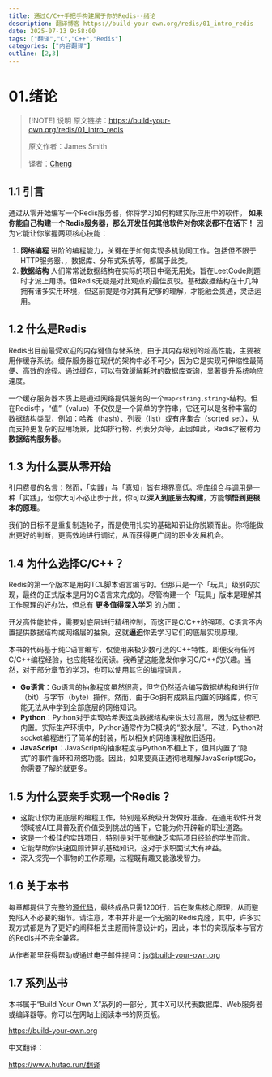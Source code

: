 ```yaml
---
title: 通过C/C++手把手构建属于你的Redis--绪论
description: 翻译博客 https://build-your-own.org/redis/01_intro_redis
date: 2025-07-13 9:58:00
tags: ["翻译","C","C++","Redis"]
categories: ["内容翻译"]
outline: [2,3]
---
```

<script setup="ts">
import HoverNote from '@/theme/components/HoverNote.vue'
const text_rpc = "远程过程调用"
const text_motto_0 = "What i cannot create, I do not understand"
</script>

# 01.绪论

> [!NOTE] 说明
> 原文链接：<https://build-your-own.org/redis/01_intro_redis>
>
> 原文作者：James Smith
>
> 译者：[Cheng](https://github.com/ChengCY-2254)

## 1.1 引言

通过从零开始编写一个Redis服务器，你将学习如何构建实际应用中的软件。
**如果你能自己构建一个Redis服务器，那么开发任何其他软件对你来说都不在话下！**
因为它能让你掌握两项核心技能：

1. **网络编程** 进阶的编程能力，关键在于如何实现多机协同工作。包括但不限于HTTP服务器、<HoverNote triggerText="RPC" :note="text_rpc" />，数据库、分布式系统等，都属于此类。
2. **数据结构** 人们常常说数据结构在实际的项目中毫无用处，旨在LeetCode刷题时才派上用场。但Redis无疑是对此观点的最佳反驳。基础数据结构在十几种拥有诸多实用环境，但这前提是你对其有足够的理解，才能融会贯通，灵活运用。

## 1.2 什么是Redis

Redis出目前最受欢迎的内存键值存储系统，由于其内存级别的超高性能，主要被用作缓存系统。缓存服务器在现代的架构中必不可少，因为它是实现可伸缩性最简便、高效的途径。通过缓存，可以有效缓解耗时的数据库查询，显著提升系统响应速度。

一个缓存服务器本质上是通过网络提供服务的一个`map<string,string>`结构。但在Redis中，“值”（value）不仅仅是一个简单的字符串，它还可以是各种丰富的数据结构类型，例如：哈希（hash）、列表（list）或有序集合（sorted set），从而支持更复杂的应用场景，比如排行榜、列表分页等。正因如此，Redis才被称为**数据结构服务器**。

## 1.3 为什么要从零开始

引用费曼的名言：<HoverNote triggerText="实践出真知" :note="text_motto_0" />然而，「实践」与「真知」皆有境界高低。将库组合与调用是一种「实践」，但你大可不必止步于此，你可以**深入到底层去构建**，方能**领悟到更根本的原理**。

我们的目标不是重复制造轮子，而是使用扎实的基础知识让你脱颖而出。你将能做出更好的判断，更高效地进行调试，从而获得更广阔的职业发展机会。

## 1.4 为什么选择C/C++？

Redis的第一个版本是用的TCL脚本语言编写的。但那只是一个「玩具」级别的实现，最终的正式版本是用的C语言来完成的。尽管构建一个「玩具」版本是理解其工作原理的好办法，但总有
**更多值得深入学习**
的方面：

开发高性能软件，需要对底层进行精细控制，而这正是C/C++的强项。C语言不内置提供数据结构或网络层的抽象，这就**逼迫**你去学习它们的底层实现原理。

本书的代码基于纯C语言编写，仅使用来极少数可选的C++特性。即便没有任何C/C++编程经验，也应能轻松阅读。我希望这能激发你学习C/C++的兴趣。当然，对于部分章节的学习，也可以使用其它的编程语言。

- **Go语言**：Go语言的抽象程度虽然很高，但它仍然适合编写数据结构和进行位（bit）与字节（byte）操作。然而，由于Go拥有成熟且内置的网络库，你可能无法从中学到全部底层的网络知识。
- **Python**：Python对于实现哈希表这类数据结构来说太过高层，因为这些都已内置。实际生产环境中，Python通常作为C模块的“胶水层”。不过，Python对socket编程进行了简单的封装，所以相关的网络课程依旧适用。
- **JavaScript**：JavaScript的抽象程度与Python不相上下，但其内置了“隐式”的事件循环和网络功能。因此，如果要真正透彻地理解JavaScript或Go，你需要了解的就更多。

## 1.5 为什么要亲手实现一个Redis？

- 这能让你为更底层的编程工作，特别是系统级开发做好准备。在通用软件开发领域被AI工具普及而价值受到挑战的当下，它能为你开辟新的职业道路。
- 这是一个极佳的实践项目，特别是对于那些缺乏实际项目经验的学生而言。
- 它能帮助你快速回顾计算机基础知识，这对于求职面试大有裨益。
- 深入探究一个事物的工作原理，过程既有趣又能激发智力。

## 1.6 关于本书

每章都提供了完整的[源代码](https://build-your-own.org/redis/src.tgz)，最终成品只需1200行，旨在聚焦核心原理，从而避免陷入不必要的细节。请注意，本书并非是一个无脑的Redis克隆，其中，许多实现方式都是为了更好的阐释相关主题而特意设计的，因此，本书的实现版本与官方的Redis并不完全兼容。

从作者那里获得帮助或通过电子邮件提问：<js@build-your-own.org>

## 1.7 系列丛书

本书属于“Build Your Own X”系列的一部分，其中X可以代表数据库、Web服务器或编译器等。你可以在网站上阅读本书的网页版。

<https://build-your-own.org>

中文翻译：

<https://www.hutao.run/翻译>
